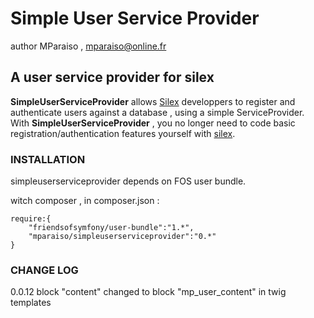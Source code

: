 Simple User Service Provider
=============================

author MParaiso , mparaiso@online.fr

## A user service provider for silex

**SimpleUserServiceProvider** allows [Silex][1] developpers to register and authenticate users against a database ,
using a simple ServiceProvider. With **SimpleUserServiceProvider** , you no longer need to code basic registration/authentication features yourself with [silex][1].

### INSTALLATION

simpleuserserviceprovider depends on FOS user bundle.

witch composer , in composer.json :

	require:{
		"friendsofsymfony/user-bundle":"1.*",
		"mparaiso/simpleuserserviceprovider":"0.*"
	}


[1]: https://github.com/fabpot/Silex

### CHANGE LOG
0.0.12 block "content" changed to block "mp_user_content" in twig templates





